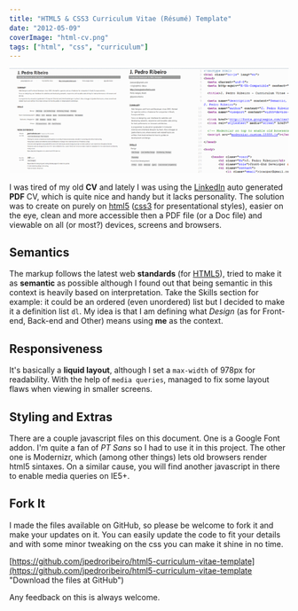 ```yaml
---
title: "HTML5 & CSS3 Curriculum Vitae (Résumé) Template"
date: "2012-05-09"
coverImage: "html-cv.png"
tags: ["html", "css", "curriculum"]
---
```


![](images/html-cv.png "HTML5 & CSS3 Curriculum Vitae (Résumé) Template")

I was tired of my old **CV** and lately I was using the [LinkedIn](http://www.linkedin.com/in/joaopedroribeiro "My LinkedIn Profile") auto generated **PDF** CV, which is quite nice and handy but it lacks personality. The solution was to create on purely on [html5](http://jpedroribeiro.com/tag/html5/ "HTML5 Posts") ([css3](http://jpedroribeiro.com/tag/css/ "CSS Posts") for presentational styles), easier on the eye, clean and more accessible then a PDF file (or a Doc file) and viewable on all (or most?) devices, screens and browsers.

## Semantics

The markup follows the latest web **standards** (for [HTML5](http://jpedroribeiro.com/tag/html5/ "HTML5 Posts")), tried to make it as **semantic** as possible although I found out that being semantic in this context is heavily based on interpretation. Take the Skills section for example: it could be an ordered (even unordered) list but I decided to make it a definition list `dl`. My idea is that I am defining what _Design_ (as for Front-end, Back-end and Other) means using **me** as the context.

## Responsiveness

It's basically a **liquid layout**, although I set a `max-width` of 978px for readability. With the help of `media queries`, managed to fix some layout flaws when viewing in smaller screens.

## Styling and Extras

There are a couple javascript files on this document. One is a Google Font addon. I'm quite a fan of _PT Sans_ so I had to use it in this project. The other one is Modernizr, which (among other things) lets old browsers render html5 sintaxes. On a similar cause, you will find another javascript in there to enable media queries on IE5+.

## Fork It

I made the files available on GitHub, so please be welcome to fork it and make your updates on it. You can easily update the code to fit your details and with some minor tweaking on the css you can make it shine in no time.

[https://github.com/jpedroribeiro/html5-curriculum-vitae-template](https://github.com/jpedroribeiro/html5-curriculum-vitae-template "Download the files at GitHub")

Any feedback on this is always welcome.

